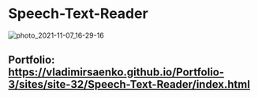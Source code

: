# Speech-Text-Reader

![photo_2021-11-07_16-29-16](https://user-images.githubusercontent.com/56477695/140659324-4e339da1-cfe0-4b88-aff4-7ec19637617f.jpg)

## Portfolio: https://vladimirsaenko.github.io/Portfolio-3/sites/site-32/Speech-Text-Reader/index.html

